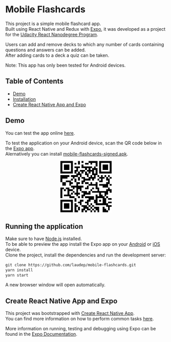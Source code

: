 # Mobile Flashcards

This project is a simple mobile flashcard app.  
Built using React Native and Redux with [Expo](https://expo.io/), it was developed as a project for the [Udacity React Nanodegree Program](https://www.udacity.com/course/react-nanodegree--nd019).

Users can add and remove decks to which any number of cards containing questions and answers can be added.  
After adding cards to a deck a quiz can be taken.

Note: This app has only been tested for Android devices.

## Table of Contents

- [Demo](#demo)
- [Installation](#running-the-application)
- [Create React Native App and Expo](#create-react-native-app-and-expo)

## Demo
You can test the app online [here](https://appetize.io/embed/p9br5mj94vy278rnxdjyu6fu90?device=nexus5&scale=75&orientation=portrait&osVersion=8.1).  

To test the application on your Android device, scan the QR code below in the
[Expo app](https://play.google.com/store/apps/details?id=host.exp.exponent).  
Alernatively you can install [mobile-flashcards-signed.apk](../build/mobile-flashcards-signed.apk).

<div style="text-align:center">
<a href="https://appetize.io/embed/p9br5mj94vy278rnxdjyu6fu90?device=nexus5&scale=75&orientation=portrait&osVersion=8.1">
<img src ="qr-expo-android.png" alt="Expo Android QR code" title="Expo Android QR code" /></a>
</div>

## Running the application

Make sure to have [Node.js](https://nodejs.org/en/) installed.  
To be able to preview the app install the Expo app on your [Android](https://play.google.com/store/apps/details?id=host.exp.exponent) or [iOS](https://itunes.apple.com/app/apple-store/id982107779) device.  
Clone the project, install the dependencies and run the development server:

```
git clone https://github.com/laudep/mobile-flashcards.git
yarn install
yarn start
```

A new browser window will open automatically.

## Create React Native App and Expo

This project was bootstrapped with [Create React Native App](https://github.com/react-community/create-react-native-app).  
You can find more
information on how to perform common tasks [here](https://github.com/react-community/create-react-native-app/blob/master/react-native-scripts/template/README.md).

More information on running, testing and debugging using Expo can be found in the [Expo Documentation](https://docs.expo.io/versions/latest/).

